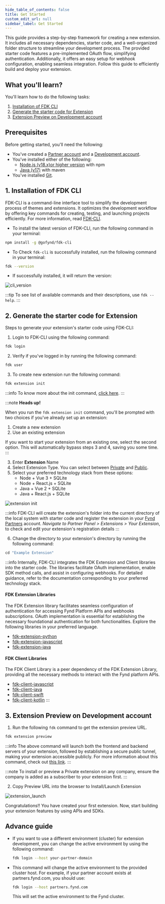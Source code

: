 ```yaml
---
hide_table_of_contents: false
title: Get Started
custom_edit_url: null
sidebar_label: Get Started
---
```

This guide provides a step-by-step framework for creating a new extension. It includes all necessary dependencies, starter code, and a well-organized folder structure to streamline your development process. The provided starter code features a pre-implemented OAuth flow, simplifying authentication. Additionally, it offers an easy setup for webhook configuration, enabling seamless integration. Follow this guide to efficiently build and deploy your extension.

## What you'll learn?
You'll learn how to do the following tasks:
1. [Installation of FDK CLI](#1-installation-of-fdk-cli)
2. [Generate the starter code for Extension](#2-generate-the-starter-code-for-extension)
3. [Extension Preview on Development account](#3-extension-preview-on-development-account)

## Prerequisites
Before getting started, you'll need the following:
* You've created a [Partner account](https://partners.fynd.com) and a [Development account](docs/partners/testing-extension/development-acc.md#create-development-account).
* You’ve installed either of the following:
  * [Node.js (v18.x)or higher version](https://docs.npmjs.com/downloading-and-installing-node-js-and-npm) with npm
  * [Java (v17)](https://www.oracle.com/java/technologies/javase/jdk17-archive-downloads.html) with maven
* You've installed [Git](https://git-scm.com/downloads).

## 1. Installation of FDK CLI

FDK-CLI is a command-line interface tool to simplify the development process of themes and extensions. It optimizes the development workflow by offering key commands for creating, testing, and launching projects efficiently. For more information, read [FDK-CLI](https://github.com/gofynd/fdk-cli).

- To install the latest version of FDK-CLI, run the following command in your terminal:
```bash
npm install -g @gofynd/fdk-cli
```

- To Check `fdk-cli` is successfully installed, run the following command in your terminal:
```bash
fdk --version
```

- If successfully installed, it will return the version:

![cli_version](https://cdn.pixelbin.io/v2/himanshu01010/original/Extension-build/fdk_install_version_v2.png)

:::tip
To see list of available commands and their descriptions, use `fdk --help`.
:::

## 2. Generate the starter code for Extension

Steps to generate your extension's starter code using FDK-CLI:

1. Login to FDK-CLI using the following command:

  ```bash
  fdk login
  ```

2. Verify if you've logged in by running the following command:
  ```bash
  fdk user
  ```

3. To create new extension run the following command:

  ```bash
  fdk extension init
  ```
  :::info
  To know more about the init command, [click here](https://github.com/gofynd/fdk-cli/blob/master/README.md#extension-init).
  :::

:::note
**Heads up!**

When you run the `fdk extension init` command, you'll be prompted with two choices if you've already set up an extension:

1. Create a new extension
2. Use an existing extension

If you want to start your extension from an existing one, select the second option. This will automatically bypass steps 3 and 4, saving you some time.
:::

3. Enter **Extension** Name
4. Select Extension Type. You can select between [Private](../publishing/private-extension) and [Public](../publishing/public-extension).
5. Select your preferred technology stack from these options:
    - Node + Vue 3 + SQLite
    - Node + React.js + SQLite
    - Java + Vue 2 + SQLite
    - Java + React.js + SQLite

  ![extension init](https://cdn.pixelbin.io/v2/himanshu01010/original/Extension-build/extension_init_3.png)

:::info
  FDK-CLI will create the extension's folder into the current directory of the local system with starter code and register the extension in your [Fynd Partners](https://partners.fynd.com/) account. _Navigate to Partner Panel > Extensions > Your Extension_, to check and edit your extension's registration details
:::

6. Change the directory to your extension's directory by running the following command:

  ```javascript
  cd "Example Extension"
  ```

:::info
Internally, FDK-CLI integrates the FDK Extension and Client libraries into the starter code. The libraries facilitate OAuth implementation, enable SDK method calls, and assist in configuring webhooks. For detailed guidance, refer to the documentation corresponding to your preferred technology stack.

#### FDK Extension Libraries

The FDK Extension library facilitates seamless configuration of authentication for accessing Fynd Platform APIs and webhooks subscriptions. OAuth implementation is essential for establishing the necessary foundational authentication for both functionalities. Explore the following libraries in your preferred language.

* [fdk-extension-python](https://github.com/gofynd/fdk-extension-python)
* [fdk-extension-javascript](https://github.com/gofynd/fdk-extension-javascript)
* [fdk-extension-java](https://github.com/gofynd/fdk-extension-java)

#### FDK Client Libraries

The FDK Client Library is a peer dependency of the FDK Extension Library, providing all the necessary methods to interact with the Fynd platform APIs.

* [fdk-client-javascript](https://github.com/gofynd/fdk-client-javascript)
* [fdk-client-java](https://github.com/gofynd/fdk-client-java)
* [fdk-client-swift](https://github.com/gofynd/fdk-client-swift)
* [fdk-client-kotlin](https://github.com/gofynd/fdk-client-kotlin)
:::

## 3. Extension Preview on Development account

1. Run the following `fdk` command to get the extension preview URL.

```bash
fdk extension preview
```

:::info
The above command will launch both the frontend and backend servers of your extension, followed by establishing a secure public tunnel, making your extension accessible publicly. For more information about this command, check out [this link](https://github.com/gofynd/fdk-cli/tree/master?tab=readme-ov-file#extension-preview-url).
:::

:::note
To install or preview a Private extension on any company, ensure the company is added as a subscriber to your extension first.
:::

2. Copy Preview URL into the browser to Install/Launch Extension

![extension_launch](https://cdn.pixelbin.io/v2/himanshu01010/original/Extension-build/extension_launch.png)

Congratulations!! You have created your first extension. Now, start building your extension features by using APIs and SDKs.


## Advance guide

- If you want to use a different environment (cluster) for extension development, you can change the active environment by using the following command:
  
  ```bash
  fdk login --host your-partner-domain
  ```
- This command will change the active environment to the provided cluster host. For example, if your partner account exists at partners.fynd.com, you should use:

  ```bash
  fdk login --host partners.fynd.com
  ```
  This will set the active environment to the Fynd cluster.
  
